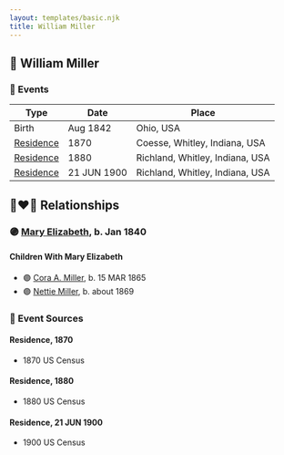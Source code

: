 ```yaml
---
layout: templates/basic.njk
title: William Miller
---
```

## 🔵 William Miller

### 📆 Events

Type | Date | Place
------ | ------ | ------
Birth | Aug 1842 | Ohio, USA
[Residence](#event-c511b37a-ffd9-41df-9d0e-3e700d37f263) | 1870 | Coesse, Whitley, Indiana, USA
[Residence](#event-db8c4fc5-6cb6-4689-a80d-133e7f63fd6e) | 1880 | Richland, Whitley, Indiana, USA
[Residence](#event-85fdabea-23ad-4f4c-b6d3-22ceca56e63f) | 21 JUN 1900 | Richland, Whitley, Indiana, USA

## 👩‍❤️‍👨 Relationships

### 🟣 [Mary Elizabeth](/people/8/84477504), b. Jan 1840

#### Children With Mary Elizabeth
* 🟣 [Cora A. Miller](/people/1/12053368), b. 15 MAR 1865
* 🟣 [Nettie Miller](/people/4/48706128), b. about 1869
### 📰 Event Sources

#### <a id="event-c511b37a-ffd9-41df-9d0e-3e700d37f263"></a> Residence, 1870
* 1870 US Census

#### <a id="event-db8c4fc5-6cb6-4689-a80d-133e7f63fd6e"></a> Residence, 1880
* 1880 US Census

#### <a id="event-85fdabea-23ad-4f4c-b6d3-22ceca56e63f"></a> Residence, 21 JUN 1900
* 1900 US Census
